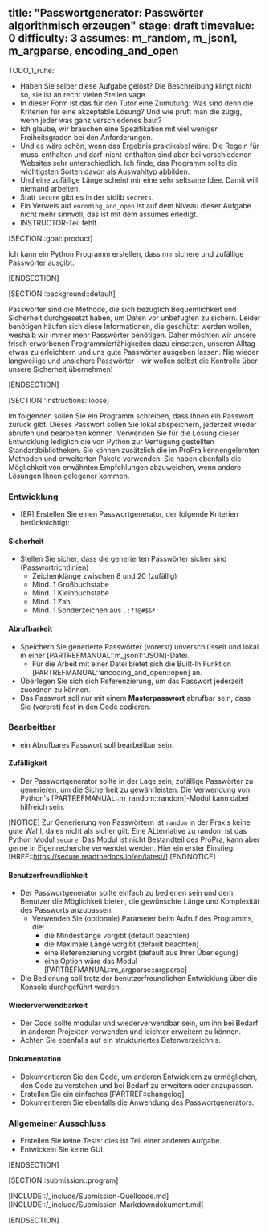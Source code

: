 title: "Passwortgenerator: Passwörter algorithmisch erzeugen" 
stage: draft
timevalue: 0
difficulty: 3
assumes: m_random, m_json1, m_argparse, encoding_and_open
---

TODO_1_ruhe:

- Haben Sie selber diese Aufgabe gelöst? Die Beschreibung klingt nicht so, sie ist
  an recht vielen Stellen vage.
- In dieser Form ist das für den Tutor eine Zumutung: Was sind denn die Kriterien für eine
  akzeptable Lösung? Und wie prüft man die zügig, wenn jeder was ganz verschiedenes baut?
- Ich glaube, wir brauchen eine Spezifikation mit viel weniger Freiheitsgraden bei den
  Anforderungen.
- Und es wäre schön, wenn das Ergebnis praktikabel wäre. Die Regeln für muss-enthalten und
  darf-nicht-enthalten sind aber bei verschiedenen Websites sehr unterschiedlich.
  Ich finde, das Programm sollte die wichtigsten Sorten davon als Auswahltyp abbilden.
- Und eine zufällige Länge scheint mir eine sehr seltsame Idee. Damit will niemand arbeiten.
- Statt `secure` gibt es in der stdlib `secrets`.
- Ein Verweis auf `encoding_and_open` ist auf dem Niveau dieser Aufgabe nicht mehr sinnvoll;
  das ist mit dem assumes erledigt.
- INSTRUCTOR-Teil fehlt.

[SECTION::goal::product]

Ich kann ein Python Programm erstellen, dass mir sichere und zufällige Passwörter ausgibt.

[ENDSECTION]

[SECTION::background::default]

Passwörter sind die Methode, die sich bezüglich Bequemlichkeit und Sicherheit durchgesetzt haben,
um Daten vor unbefugten zu sichern. Leider benötigen häufen sich diese Informationen, die geschützt
werden wollen, weshalb wir immer mehr Passwörter benötigen. Daher möchten wir unsere frisch
erworbenen Programmierfähigkeiten dazu einsetzen, unseren Alltag etwas zu erleichtern und uns gute
Passwörter ausgeben lassen. Nie wieder langweilige und unsichere Passwörter - wir wollen selbst die
Kontrolle über unsere Sicherheit übernehmen!

[ENDSECTION]

[SECTION::instructions::loose]

Im folgenden sollen Sie ein Programm schreiben, dass Ihnen ein Passwort zurück gibt. Dieses Passwort
sollen Sie lokal abspeichern, jederzeit wieder abrufen und bearbeiten können.
Verwenden Sie für die Lösung dieser Entwicklung lediglich die von Python zur Verfügung gestellten
Standardbibliotheken. Sie können zusätzlich die im ProPra kennengelernten Methoden und erweiterten
Pakete verwenden. Sie haben ebenfalls die Möglichkeit von erwähnten Empfehlungen abzuweichen, wenn
andere Lösungen Ihnen gelegener kommen.

### Entwicklung

- [ER] Erstellen Sie einen Passwortgenerator, der folgende Kriterien berücksichtigt:

#### Sicherheit 

- Stellen Sie sicher, dass die generierten Passwörter sicher sind (Passwortrichtlinien)
  - Zeichenklänge zwischen 8 und 20 (zufällig)
  - Mind. 1 Großbuchstabe
  - Mind. 1 Kleinbuchstabe
  - Mind. 1 Zahl
  - Mind. 1 Sonderzeichen aus `.:?!@#$&*`

#### Abrufbarkeit

- Speichern Sie generierte Passwörter (vorerst) unverschlüsselt und lokal in einer
  [PARTREFMANUAL::m_json1::JSON]-Datei.
  - Für die Arbeit mit einer Datei bietet sich die Built-In Funktion
    [PARTREFMANUAL::encoding_and_open::open] an.
- Überlegen Sie sich sich Referenzierung, um das Passwort jederzeit zuordnen zu können.
- Das Passwort soll nur mit einem **Masterpasswort** abrufbar sein, dass Sie (vorerst) fest in den Code
  codieren.

### Bearbeitbar

- ein Abrufbares Passwort soll bearbeitbar sein.

#### Zufälligkeit

- Der Passwortgenerator sollte in der Lage sein, zufällige Passwörter zu generieren, um die Sicherheit
  zu gewährleisten. Die Verwendung von Python's [PARTREFMANUAL::m_random::random]-Modul kann dabei
  hilfreich sein.

[NOTICE]
Zur Generierung von Passwörtern ist `random` in der Praxis keine gute Wahl, da es nicht als sicher
gilt. Eine ALternative zu random ist das Python Modul `secure`. Das Modul ist nicht Bestandteil
des ProPra, kann aber gerne in Eigenrecherche verwendet werden. Hier ein erster Einstieg:
[HREF::https://secure.readthedocs.io/en/latest/]
[ENDNOTICE]

#### Benutzerfreundlichkeit

- Der Passwortgenerator sollte einfach zu bedienen sein und dem Benutzer die Möglichkeit bieten,
  die gewünschte Länge und Komplexität des Passworts anzupassen.
  - Verwenden Sie (optionale) Parameter beim Aufruf des Programms, die:
    - die Mindestlänge vorgibt (default beachten)
    - die Maximale Länge vorgibt (default beachten)
    - eine Referenzierung vorgibt (default aus Ihrer Überlegung)
    - eine Option wäre das Modul [PARTREFMANUAL::m_argparse::argparse]
- Die Bedienung soll trotz der benutzerfreundlichen Entwicklung über die Konsole durchgeführt werden.

#### Wiederverwendbarkeit

- Der Code sollte modular und wiederverwendbar sein, um ihn bei Bedarf in anderen Projekten verwenden
  und leichter erweitern zu können.
- Achten Sie ebenfalls auf ein strukturiertes Datenverzeichnis.

#### Dokumentation

- Dokumentieren Sie den Code, um anderen Entwicklern zu ermöglichen, den Code zu
verstehen und bei Bedarf zu erweitern oder anzupassen.
- Erstellen Sie ein einfaches [PARTREF::changelog]
- Dokumentieren Sie ebenfalls die Anwendung des Passwortgenerators.

### Allgemeiner Ausschluss

- Erstellen Sie keine Tests: dies ist Teil einer anderen Aufgabe.
- Entwickeln Sie keine GUI.

[ENDSECTION]

[SECTION::submission::program]

[INCLUDE::/_include/Submission-Quellcode.md]
[INCLUDE::/_include/Submission-Markdowndokument.md]

[ENDSECTION]
